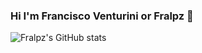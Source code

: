 ### Hi I'm Francisco Venturini or Fralpz 👋

![Fralpz's GitHub stats](https://github-readme-stats.vercel.app/api?username=Fralpz&show_icons=true&theme=aura_dark)

